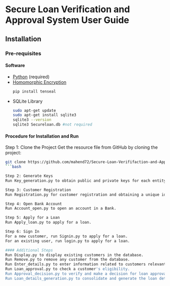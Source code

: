 # Secure Loan Verification and Approval System User Guide

## Installation

### Pre-requisites

#### Software

- [Python](https://www.python.org/downloads/) (required)
- [Homomorphic Encryption](https://github.com/OpenMined/TenSEAL)
  ```bash
  pip install tenseal

- SQLite Library
  ```bash
  sudo apt-get update
  sudo apt-get install sqlite3
  sqlite3 --version
  sqlite3 Secureloan.db #not required

#### Procedure for Installation and Run
Step 1: Clone the Project
Get the resource file from GitHub by cloning the project:

```bash
git clone https://github.com/mahend72/Secure-Loan-Verififaction-and-Approval-system.git
```bash

Step 2: Generate Keys
Run Key_generation.py to obtain public and private keys for each entity in the system.

Step 3: Customer Registration
Run Registration.py for customer registration and obtaining a unique identification (UID).

Step 4: Open Bank Account
Run Account_open.py to open an account in a Bank.

Step 5: Apply for a Loan
Run Apply_loan.py to apply for a loan.

Step 6: Sign In
For a new customer, run Signin.py to apply for a loan.
For an existing user, run login.py to apply for a loan.

#### Additional Steps
Run Display.py to display existing customers in the database.
Run Remove.py to remove any customer from the database.
Run Enter_details.py to enter information related to customers relevant for a loan application.
Run Loan_approval.py to check a customer's eligibility.
Run Approval_decision.py to verify and make a decision for loan approval.
Run Loan_details_generation.py to consolidate and generate the loan details.
